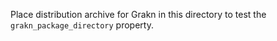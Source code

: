 Place distribution archive for Grakn in this directory to test the `grakn_package_directory` property.
